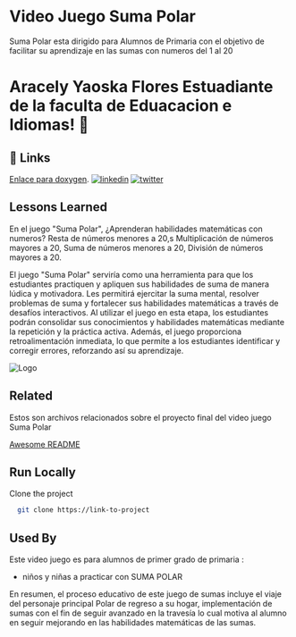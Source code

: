 
#  Video Juego Suma Polar

Suma Polar esta dirigido para Alumnos de Primaria con el objetivo de facilitar su aprendizaje en las 
sumas con numeros del 1 al 20


#  Aracely Yaoska Flores Estuadiante de la faculta de Eduacacion e Idiomas! 👋



## 🔗 Links
[Enlace para doxygen](https://drive.google.com/drive/folders/1sRrp4-b09Kz1tuTKNBmWmgQLEOhU4wNI?usp=drive_link).
[![linkedin](https://img.shields.io/badge/linkedin-0A66C2?style=for-the-badge&logo=linkedin&logoColor=white)](https://www.linkedin.com/)
[![twitter](https://img.shields.io/badge/twitter-1DA1F2?style=for-the-badge&logo=twitter&logoColor=white)](https://twitter.com/)


## Lessons Learned
En el juego "Suma Polar", ¿Aprenderan habilidades matemáticas con numeros?
 Resta de números menores a 20,s
 Multiplicación de números mayores a 20,
 Suma de números menores a 20,
 División de números mayores a 20.

El juego "Suma Polar" serviría como una herramienta para que los estudiantes practiquen y apliquen sus habilidades de suma de manera lúdica y motivadora. Les permitirá ejercitar la suma mental, resolver problemas de suma y fortalecer sus habilidades matemáticas a través de desafíos interactivos.
Al utilizar el juego en esta etapa, los estudiantes podrán consolidar sus conocimientos y habilidades matemáticas mediante la repetición y la práctica activa. Además, el juego proporciona retroalimentación inmediata, lo que permite a los estudiantes identificar y corregir errores, reforzando así su aprendizaje.


![Logo](https://www.oicp-protocolo.com/wp-content/uploads/2023/01/nicaragua_t.png)


## Related

Estos son archivos relacionados sobre el proyecto final del video juego Suma Polar

[Awesome README](https://github.com/matiassingers/awesome-readme)


## Run Locally

Clone the project

```bash
  git clone https://link-to-project
```





## Used By

Este video juego es para alumnos de primer grado de primaria :

- niños y niñas a practicar con SUMA POLAR 


En resumen, el proceso educativo de este juego de sumas incluye el viaje del personaje principal Polar de regreso a su hogar, implementación de sumas con el fin de seguir avanzado en la travesía lo cual motiva al alumno en seguir mejorando en las habilidades matemáticas de las sumas.

